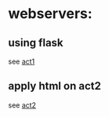 # webservers:
## using flask
see [act1](/webserver/act1/index.py)
## apply html on act2
see [act2](/webserver/act2/app.py)
